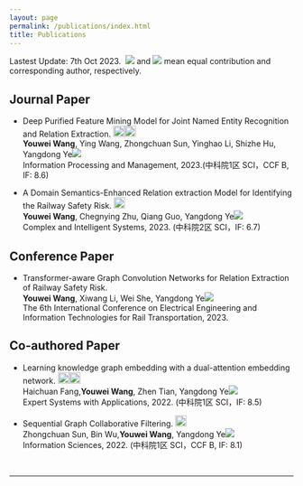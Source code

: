 ```yaml
---
layout: page
permalink: /publications/index.html
title: Publications
---
```


Lastest Update: 7th Oct 2023.&nbsp;  ![](http://latex.codecogs.com/svg.latex?\dagger) and ![](http://latex.codecogs.com/svg.latex?\ast) mean equal contribution and corresponding author, respectively.
<!-- [中文版本 (Chinese Version)](https://caihanlin.com/file/publications-zh/) -->


<!-- ![](http://latex.codecogs.com/svg.latex?^{\bullet}) -->
## Journal Paper



- Deep Purified Feature Mining Model for Joint Named Entity Recognition and Relation Extraction. <a href="https://www.sciencedirect.com/science/article/abs/pii/S0306457323002480?dgcid=coauthor"><img src="/images/pdf.png" width="20" height="20"></a><a href="https://github.com/SWT-AITeam/DREAM"><img src="/images/code.png" width="20" height="20"></a><br>**Youwei Wang**, Ying Wang, Zhongchuan Sun, Yinghao Li, Shizhe Hu, Yangdong Ye![](http://latex.codecogs.com/svg.latex?\ast)<br>Information Processing and Management, 2023.(中科院1区 SCI，CCF B, IF: 8.6)



- A Domain Semantics-Enhanced Relation extraction Model for Identifying the Railway Safety Risk. <a href="https://link.springer.com/article/10.1007/s40747-023-01075-7"><img src="/images/pdf.png" width="20" height="20"></a><br> **Youwei Wang**, Chegnying Zhu, Qiang Guo, Yangdong Ye![](http://latex.codecogs.com/svg.latex?\ast)<br>Complex and Intelligent Systems, 2023.  (中科院2区 SCI，IF: 6.7)



## Conference Paper
- Transformer-aware Graph Convolution Networks for Relation Extraction of Railway Safety Risk. <br> **Youwei Wang**, Xiwang Li, Wei She, Yangdong Ye![](http://latex.codecogs.com/svg.latex?\ast)<br>The 6th International Conference on Electrical Engineering and Information Technologies for Rail Transportation, 2023.



## Co-authored Paper
- Learning knowledge graph embedding with a dual-attention embedding network. <a href="https://hcfun.github.io//file/5.2022.9DAEN-ESWA.pdf"><img src="/images/pdf.png" width="20" height="20"></a><a href="https://github.com/hcfun/D-AEN"><img src="/images/code.png" width="20" height="20"></a><br>Haichuan Fang,**Youwei Wang**, Zhen Tian, Yangdong Ye![](http://latex.codecogs.com/svg.latex?\ast)<br>Expert Systems with Applications, 2022. (中科院1区 SCI，IF: 8.5)


- Sequential Graph Collaborative Filtering. <a href="https://www.sciencedirect.com/science/article/abs/pii/S0020025522001049"><img src="/images/pdf.png" width="20" height="20"></a><br>Zhongchuan Sun, Bin Wu,**Youwei Wang**, Yangdong Ye![](http://latex.codecogs.com/svg.latex?\ast)<br>Information Sciences, 2022. (中科院1区 SCI，CCF B, IF: 8.1)

<br>

---
<!-- 
## Master's Thesis
- 图卷积网络的知识表示学习研究 <a href="https://hcfun.github.io//file/Master_thesis.pdf"><img src="/images/pdf.png" width="20" height="20"></a> <br>Research on Knowledge Representation Learning based on Graph Convolutional Networks<br>**Haichuan Fang** (Supervisor: [Prof. Yangdong Ye](http://www5.zzu.edu.cn/mlis/) and [Prof. Zhen Tian](https://lovehades001.github.io/)) -->
